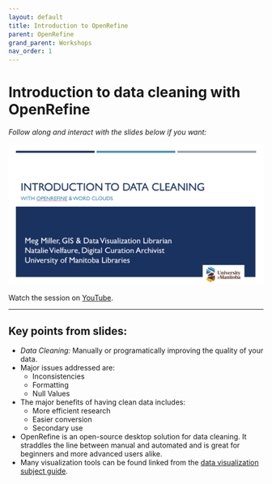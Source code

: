 ```yaml
---
layout: default
title: Introduction to OpenRefine
parent: OpenRefine
grand_parent: Workshops
nav_order: 1
---
```


# Introduction to data cleaning with OpenRefine

*Follow along and interact with the slides below if you want:*
<br>

[<img src="img/slides.PNG">](img/openrefineSlides.pdf)  

Watch the session on [YouTube](https://youtu.be/).
<hr>

## Key points from slides:

- _Data Cleaning:_ Manually or programatically improving the quality of your data.    
- Major issues addressed are:
	- Inconsistencies  
    - Formatting  
    - Null Values    
- The major benefits of having clean data includes:  
	- More efficient research  
    - Easier conversion  
    - Secondary use    
- OpenRefine is an open-source desktop solution for data cleaning. It straddles the line between manual and automated and is great for beginners and more advanced users alike.    
- Many visualization tools can be found linked from the [data visualization subject guide](https://libguides.lib.umanitoba.ca/viz).  